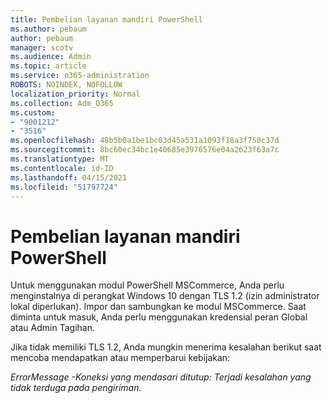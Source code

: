 ```yaml
---
title: Pembelian layanan mandiri PowerShell
ms.author: pebaum
author: pebaum
manager: scotv
ms.audience: Admin
ms.topic: article
ms.service: o365-administration
ROBOTS: NOINDEX, NOFOLLOW
localization_priority: Normal
ms.collection: Adm_O365
ms.custom:
- "9001212"
- "3516"
ms.openlocfilehash: 48b5b0a1be1bc03d45a531a1093f18a3f750c37d
ms.sourcegitcommit: 8bc60ec34bc1e40685e3976576e04a2623f63a7c
ms.translationtype: MT
ms.contentlocale: id-ID
ms.lasthandoff: 04/15/2021
ms.locfileid: "51797724"
---
```

# <a name="self-service-purchase-of-powershell"></a>Pembelian layanan mandiri PowerShell

Untuk menggunakan modul PowerShell MSCommerce, Anda perlu menginstalnya di perangkat Windows 10 dengan TLS 1.2 (izin administrator lokal diperlukan).  Impor dan sambungkan ke modul MSCommerce.  Saat diminta untuk masuk, Anda perlu menggunakan kredensial peran Global atau Admin Tagihan.  

Jika tidak memiliki TLS 1.2, Anda mungkin menerima kesalahan berikut saat mencoba mendapatkan atau memperbarui kebijakan:

*ErrorMessage -Koneksi yang mendasari ditutup: Terjadi kesalahan yang tidak terduga pada pengiriman.*



